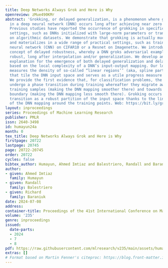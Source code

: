 ```yaml
---
title: Deep Networks Always Grok and Here is Why
openreview: zMue490KMr
abstract: 'Grokking, or delayed generalization, is a phenomenon where generalization
  in a deep neural network (DNN) occurs long after achieving near zero training error.
  Previous studies have reported the occurrence of grokking in specific controlled
  settings, such as DNNs initialized with large-norm parameters or transformers trained
  on algorithmic datasets. We demonstrate that grokking is actually much more widespread
  and materializes in a wide range of practical settings, such as training of a convolutional
  neural network (CNN) on CIFAR10 or a Resnet on Imagenette. We introduce the new
  concept of delayed robustness, whereby a DNN groks adversarial examples and becomes
  robust, long after interpolation and/or generalization. We develop an analytical
  explanation for the emergence of both delayed generalization and delayed robustness
  based on the local complexity of a DNN’s input-output mapping. Our local complexity
  measures the density of so-called “linear regions’’ (aka, spline partition regions)
  that tile the DNN input space and serves as a utile progress measure for training.
  We provide the first evidence that, for classification problems, the linear regions
  undergo a phase transition during training whereafter they migrate away from the
  training samples (making the DNN mapping smoother there) and towards the decision
  boundary (making the DNN mapping less smooth there). Grokking occurs post phase
  transition as a robust partition of the input space thanks to the linearization
  of the DNN mapping around the training points. Web: https://bit.ly/grok-adversarial.'
layout: inproceedings
series: Proceedings of Machine Learning Research
publisher: PMLR
issn: 2640-3498
id: humayun24a
month: 0
tex_title: Deep Networks Always Grok and Here is Why
firstpage: 20722
lastpage: 20745
page: 20722-20745
order: 20722
cycles: false
bibtex_author: Humayun, Ahmed Imtiaz and Balestriero, Randall and Baraniuk, Richard
author:
- given: Ahmed Imtiaz
  family: Humayun
- given: Randall
  family: Balestriero
- given: Richard
  family: Baraniuk
date: 2024-07-08
address:
container-title: Proceedings of the 41st International Conference on Machine Learning
volume: '235'
genre: inproceedings
issued:
  date-parts:
  - 2024
  - 7
  - 8
pdf: https://raw.githubusercontent.com/mlresearch/v235/main/assets/humayun24a/humayun24a.pdf
extras: []
# Format based on Martin Fenner's citeproc: https://blog.front-matter.io/posts/citeproc-yaml-for-bibliographies/
---
```


